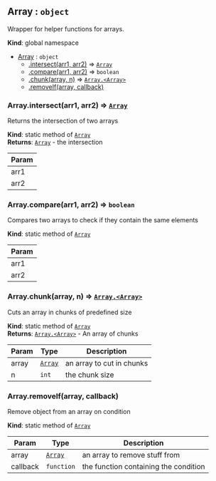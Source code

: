 <a name="Array"></a>
## Array : <code>object</code>
Wrapper for helper functions for arrays.

**Kind**: global namespace  

* [Array](#Array) : <code>object</code>
  * [.intersect(arr1, arr2)](#Array.intersect) ⇒ <code>[Array](#Array)</code>
  * [.compare(arr1, arr2)](#Array.compare) ⇒ <code>boolean</code>
  * [.chunk(array, n)](#Array.chunk) ⇒ <code>[Array.&lt;Array&gt;](#Array)</code>
  * [.removeIf(array, callback)](#Array.removeIf)

<a name="Array.intersect"></a>
### Array.intersect(arr1, arr2) ⇒ <code>[Array](#Array)</code>
Returns the intersection of two arrays

**Kind**: static method of <code>[Array](#Array)</code>  
**Returns**: <code>[Array](#Array)</code> - the intersection  

| Param |
| --- |
| arr1 | 
| arr2 | 

<a name="Array.compare"></a>
### Array.compare(arr1, arr2) ⇒ <code>boolean</code>
Compares two arrays to check if they contain the same elements

**Kind**: static method of <code>[Array](#Array)</code>  

| Param |
| --- |
| arr1 | 
| arr2 | 

<a name="Array.chunk"></a>
### Array.chunk(array, n) ⇒ <code>[Array.&lt;Array&gt;](#Array)</code>
Cuts an array in chunks of predefined size

**Kind**: static method of <code>[Array](#Array)</code>  
**Returns**: <code>[Array.&lt;Array&gt;](#Array)</code> - An array of chunks  

| Param | Type | Description |
| --- | --- | --- |
| array | <code>[Array](#Array)</code> | an array to cut in chunks |
| n | <code>int</code> | the chunk size |

<a name="Array.removeIf"></a>
### Array.removeIf(array, callback)
Remove object from an array on condition

**Kind**: static method of <code>[Array](#Array)</code>  

| Param | Type | Description |
| --- | --- | --- |
| array | <code>[Array](#Array)</code> | an array to remove stuff from |
| callback | <code>function</code> | the function containing the condition |

